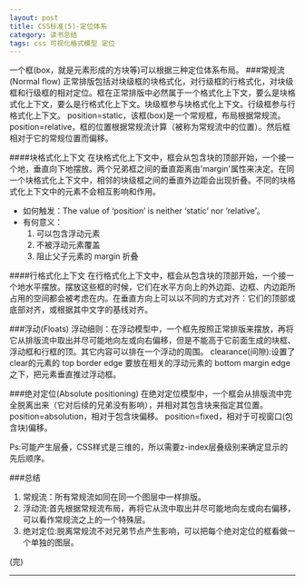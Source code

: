 ```yaml
---
layout: post
title: CSS标准(5)-定位体系
category: 读书总结
tags: css 可视化格式模型 定位
---
```

一个框(box，就是元素形成的方块等)可以根据三种定位体系布局。
###常规流(Normal flow)
正常排版包括对块级框的块格式化，对行级框的行格式化，对块级框和行级框的相对定位。框在正常排版中必然属于一个格式化上下文，要么是块格式化上下文，要么是行格式化上下文。块级框参与块格式化上下文。行级框参与行格式化上下文。
position=static，该框(box)是一个常规框，布局根据常规流。
position=relative，框的位置根据常规流计算（被称为常规流中的位置）。然后框相对于它的常规位置而偏移。

####块格式化上下文
在块格式化上下文中，框会从包含块的顶部开始，一个接一个地，垂直向下地摆放。两个兄弟框之间的垂直距离由'margin'属性来决定。在同一个块格式化上下文中，相邻的块级框之间的垂直外边距会出现折叠。不同的块格式化上下文中的元素不会相互影响和作用。

+ 如何触发：The value of ‘position’ is neither ‘static’ nor ‘relative’。
+ 有何意义：
  1. 可以包含浮动元素
  2. 不被浮动元素覆盖
  3. 阻止父子元素的 margin 折叠

####行格式化上下文
在行格式化上下文中，框会从包含块的顶部开始，一个接一个地水平摆放。摆放这些框的时候，它们在水平方向上的外边距、边框、内边距所占用的空间都会被考虑在内。在垂直方向上可以以不同的方式对齐：它们的顶部或底部对齐，或根据其中文字的基线对齐。

###浮动(Floats)
浮动细则：在浮动模型中，一个框先按照正常排版来摆放，再将它从排版流中取出并尽可能地向左或向右偏移，但是不能高于它前面生成的块框、浮动框和行框的顶。其它内容可以排在一个浮动的周围。
clearance(间隙):设置了clear的元素的 top border edge 要放在相关的浮动元素的 bottom margin edge 之下，把元素垂直推过浮动框。

###绝对定位(Absolute positioning)
在绝对定位模型中，一个框会从排版流中完全脱离出来（它对后续的兄弟没有影响），并相对其包含块来指定其位置。
position=absolution，相对于包含块偏移。
position=fixed，相对于可视窗口(包含块)偏移。

Ps:可能产生层叠，CSS样式是三维的，所以需要z-index层叠级别来确定显示的先后顺序。

###总结
1. 常规流：所有常规流如同在同一个图层中一样排版。
2. 浮动流:首先根据常规流布局，再将它从流中取出并尽可能地向左或向右偏移，可以看作常规流之上的一个特殊层。
3. 绝对定位:脱离常规流不对兄弟节点产生影响，可以把每个绝对定位的框看做一个单独的图层。

(完)


---

